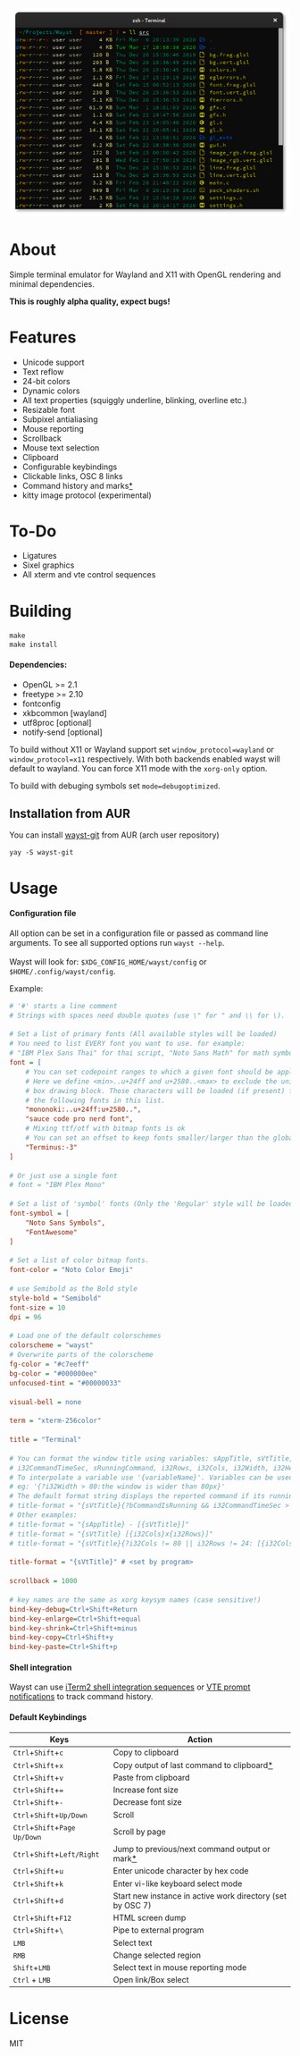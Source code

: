 
<p align="center">
  <img src=".github/waystScrot.png" alt="screenshot" />
</p>

# About
Simple terminal emulator for Wayland and X11 with OpenGL rendering and minimal dependencies.

**This is roughly alpha quality, expect bugs!**

# Features
* Unicode support
* Text reflow
* 24-bit colors
* Dynamic colors
* All text properties (squiggly underline, blinking, overline etc.)
* Resizable font
* Subpixel antialiasing
* Mouse reporting
* Scrollback
* Mouse text selection
* Clipboard
* Configurable keybindings
* Clickable links, OSC 8 links
* Command history and marks[*](https://github.com/91861/wayst#shell-integration)
* kitty image protocol (experimental)

# To-Do
* Ligatures
* Sixel graphics
* All xterm and vte control sequences

# Building
```shell
make
make install
```

#### Dependencies:
* OpenGL >= 2.1
* freetype >= 2.10
* fontconfig
* xkbcommon [wayland]
* utf8proc [optional]
* notify-send [optional]

To build without X11 or Wayland support set ```window_protocol=wayland``` or ```window_protocol=x11``` respectively. With both backends enabled wayst will default to wayland. You can force X11 mode with the ```xorg-only``` option.

To build with debuging symbols set ```mode=debugoptimized```.


## Installation from AUR

You can install [wayst-git](https://aur.archlinux.org/pkgbase/wayst-git/) from AUR (arch user repository)

```shell
yay -S wayst-git
```


# Usage

#### Configuration file
All option can be set in a configuration file or passed as command line arguments. To see all supported options run ```wayst --help```.\
\
Wayst will look for: ```$XDG_CONFIG_HOME/wayst/config``` or ```$HOME/.config/wayst/config```.

Example:
```ini
# '#' starts a line comment
# Strings with spaces need double quotes (use \" for " and \\ for \).

# Set a list of primary fonts (All available styles will be loaded)
# You need to list EVERY font you want to use. for example:
# "IBM Plex Sans Thai" for thai script, "Noto Sans Math" for math symbols.
font = [
    # You can set codepoint ranges to which a given font should be applied.
    # Here we define <min>..u+24ff and u+2580..<max> to exclude the unicode
    # box drawing block. Those characters will be loaded (if present) from
    # the following fonts in this list.
    "mononoki:..u+24ff:u+2580..",
    "sauce code pro nerd font",
    # Mixing ttf/otf with bitmap fonts is ok
    # You can set an offset to keep fonts smaller/larger than the global size.
    "Terminus:-3"
]

# Or just use a single font
# font = "IBM Plex Mono"

# Set a list of 'symbol' fonts (Only the 'Regular' style will be loaded)
font-symbol = [
    "Noto Sans Symbols",
    "FontAwesome"
]

# Set a list of color bitmap fonts.
font-color = "Noto Color Emoji"

# use Semibold as the Bold style
style-bold = "Semibold"
font-size = 10
dpi = 96

# Load one of the default colorschemes
colorscheme = "wayst"
# Overwrite parts of the colorscheme
fg-color = "#c7eeff"
bg-color = "#000000ee"
unfocused-tint = "#00000033"

visual-bell = none

term = "xterm-256color"

title = "Terminal"

# You can format the window title using variables: sAppTitle, sVtTitle, bCommandIsRunning,
# i32CommandTimeSec, sRunningCommand, i32Rows, i32Cols, i32Width, i32Height.
# To interpolate a variable use '{variableName}'. Variables can be used to define simple conditionals
# eg: '{?i32Width > 80:the window is wider than 80px}'
# The default format string displays the reported command if its running longer than a second
# title-format = "{sVtTitle}{?bCommandIsRunning && i32CommandTimeSec > 1: ({sRunningCommand})} - {sAppTitle}"
# Other examples:
# title-format = "{sAppTitle} - [{sVtTitle}]"                                         # Terminal - [zsh:~]
# title-format = "{sVtTitle} [{i32Cols}x{i32Rows}]"                                   # zsh:~ [80x24]
# title-format = "{sVtTitle}{?i32Cols != 80 || i32Rows != 24: [{i32Cols}x{i32Rows}]}" # zsh:~ [132x54]

title-format = "{sVtTitle}" # <set by program>

scrollback = 1000

# key names are the same as xorg keysym names (case sensitive!)
bind-key-debug=Ctrl+Shift+Return
bind-key-enlarge=Ctrl+Shift+equal
bind-key-shrink=Ctrl+Shift+minus
bind-key-copy=Ctrl+Shift+y
bind-key-paste=Ctrl+Shift+p
```

#### Shell integration
Wayst can use [iTerm2 shell integration sequences](https://iterm2.com/documentation-shell-integration.html) or
[VTE prompt notifications](https://bugzilla.gnome.org/show_bug.cgi?id=711059) to track command history.

#### Default Keybindings
Keys|Action|
 --- | ---
```Ctrl```+```Shift```+```c```            | Copy to clipboard
```Ctrl```+```Shift```+```x```            | Copy output of last command to clipboard[*](https://github.com/91861/wayst#shell-integration)
```Ctrl```+```Shift```+```v```            | Paste from clipboard
```Ctrl```+```Shift```+```=```            | Increase font size
```Ctrl```+```Shift```+```-```            | Decrease font size
```Ctrl```+```Shift```+```Up/Down```      | Scroll
```Ctrl```+```Shift```+```Page Up/Down``` | Scroll by page
```Ctrl```+```Shift```+```Left/Right```   | Jump to previous/next command output or mark[*](https://github.com/91861/wayst#shell-integration)
```Ctrl```+```Shift```+```u```            | Enter unicode character by hex code
```Ctrl```+```Shift```+```k```            | Enter vi-like keyboard select mode
```Ctrl```+```Shift```+```d```            | Start new instance in active work directory (set by OSC 7)
```Ctrl```+```Shift```+```F12```          | HTML screen dump
```Ctrl```+```Shift```+```\```            | Pipe to external program
```LMB```                                 | Select text
```RMB```                                 | Change selected region
```Shift```+```LMB```                     | Select text in mouse reporting mode
```Ctrl``` + ```LMB```                    | Open link/Box select

# License
MIT
